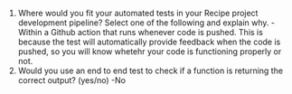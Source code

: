 1) Where would you fit your automated tests in your Recipe project development pipeline? Select one of the following and explain why.
    -Within a Github action that runs whenever code is pushed. This is because the test will automatically provide feedback when the code is pushed, so you will know whetehr your code is functioning properly or not. 
2) Would you use an end to end test to check if a function is returning the correct output? (yes/no)
    -No

